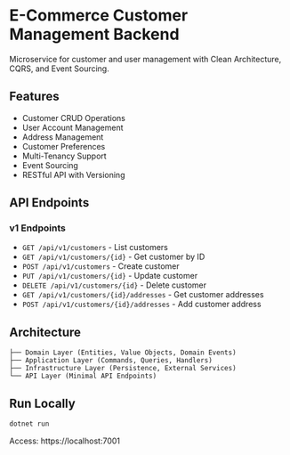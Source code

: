 # E-Commerce Customer Management Backend

Microservice for customer and user management with Clean Architecture, CQRS, and Event Sourcing.

## Features

- Customer CRUD Operations
- User Account Management
- Address Management
- Customer Preferences
- Multi-Tenancy Support
- Event Sourcing
- RESTful API with Versioning

## API Endpoints

### v1 Endpoints
- `GET /api/v1/customers` - List customers
- `GET /api/v1/customers/{id}` - Get customer by ID
- `POST /api/v1/customers` - Create customer
- `PUT /api/v1/customers/{id}` - Update customer
- `DELETE /api/v1/customers/{id}` - Delete customer
- `GET /api/v1/customers/{id}/addresses` - Get customer addresses
- `POST /api/v1/customers/{id}/addresses` - Add customer address

## Architecture

```
├── Domain Layer (Entities, Value Objects, Domain Events)
├── Application Layer (Commands, Queries, Handlers)
├── Infrastructure Layer (Persistence, External Services)
└── API Layer (Minimal API Endpoints)
```

## Run Locally

```bash
dotnet run
```

Access: https://localhost:7001
